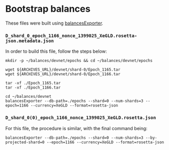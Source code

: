 # Bootstrap balances

These files were built using [balancesExporter](https://github.com/ElrondNetwork/elrond-tools-go/tree/main/trieTools/balancesExporter).

### `D_shard_0_epoch_1166_nonce_1399025_XeGLD.rosetta-json.metadata.json`

In order to build this file, follow the steps below:

```
mkdir -p ~/balances/devnet/epochs && cd ~/balances/devnet/epochs

wget ${ARCHIVES_URL}/devnet/shard-0/Epoch_1165.tar
wget ${ARCHIVES_URL}/devnet/shard-0/Epoch_1166.tar

tar -xf ./Epoch_1165.tar
tar -xf ./Epoch_1166.tar

cd ~/balances/devnet
balancesExporter --db-path=./epochs --shard=0 --num-shards=3 --epoch=1166 --currency=XeGLD --format=rosetta-json
```

### `D_shard_0(0)_epoch_1166_nonce_1399025_XeGLD.rosetta.json`

For this file, the procedure is similar, with the final command being:

```
balancesExporter --db-path=./epochs --shard=0 --num-shards=3 --by-projected-shard=0 --epoch=1166 --currency=XeGLD --format=rosetta-json
```


